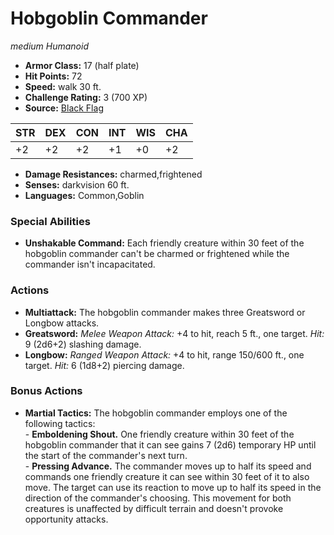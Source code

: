 # Hobgoblin Commander

*medium* *Humanoid*

- **Armor Class:** 17 (half plate)
- **Hit Points:** 72 
- **Speed:** walk 30 ft.
- **Challenge Rating:** 3 (700 XP)
- **Source:** [Black Flag](https://koboldpress.com/kpstore/product/tovrpg-pg-mv/)

| STR | DEX | CON | INT | WIS | CHA |
| --- | --- | --- | --- | --- | --- |
| +2 | +2 | +2 | +1 | +0 | +2 |

- **Damage Resistances:** charmed,frightened
- **Senses:** darkvision 60 ft.
- **Languages:** Common,Goblin

### Special Abilities

- **Unshakable Command:** Each friendly creature within 30 feet of the hobgoblin commander can't be charmed or frightened while the commander isn't incapacitated.

### Actions

- **Multiattack:** The hobgoblin commander makes three Greatsword or Longbow attacks.
- **Greatsword:** _Melee Weapon Attack:_ +4 to hit, reach 5 ft., one target. _Hit:_ 9 (2d6+2) slashing damage.
- **Longbow:** _Ranged Weapon Attack:_ +4 to hit, range 150/600 ft., one target. _Hit:_ 6 (1d8+2) piercing damage.

### Bonus Actions

- **Martial Tactics:** The hobgoblin commander employs one of the following tactics:<br>- **Emboldening Shout.** One friendly creature within 30 feet of the hobgoblin commander that it can see gains 7 (2d6) temporary HP until the start of the commander's next turn.<br>- **Pressing Advance.** The commander moves up to half its speed and commands one friendly creature it can see within 30 feet of it to also move. The target can use its reaction to move up to half its speed in the direction of the commander's choosing. This movement for both creatures is unaffected by difficult terrain and doesn't provoke opportunity attacks.
